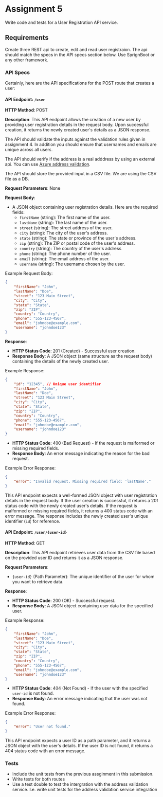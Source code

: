 # Assignment 5
Write code and tests for a User Registration API service. 

## Requirements
Create three REST api to create, edit and read user registraion.
The api should match the specs in the API specs section below.
Use SprignBoot or any other framework.


### API Specs

Certainly, here are the API specifications for the POST route that creates a user:

#### **API Endpoint**: `/user`

**HTTP Method**: POST

**Description**: This API endpoint allows the creation of a new user by providing user registration details in the request body. Upon successful creation, it returns the newly created user's details as a JSON response.

The API should validate the inputs against the validation rules given in assignment 4. In addition you should ensure that usernames and emails are unique across all users.

The API should verify if the address is a real adddress by using an external api. You can use [Azure address validation](https://learn.microsoft.com/en-us/rest/api/billing/2019-10-01-preview/address/validate?tabs=HTTP).

The API should store the provided input in a CSV file. We are using the CSV file as a DB.


**Request Parameters**: None

**Request Body**:
- A JSON object containing user registration details. Here are the required fields:
  - `firstName` (string): The first name of the user.
  - `lastName` (string): The last name of the user.
  - `street` (string): The street address of the user.
  - `city` (string): The city of the user's address.
  - `state` (string): The state or province of the user's address.
  - `zip` (string): The ZIP or postal code of the user's address.
  - `country` (string): The country of the user's address.
  - `phone` (string): The phone number of the user.
  - `email` (string): The email address of the user.
  - `username` (string): The username chosen by the user.

Example Request Body:
```json
{
    "firstName": "John",
    "lastName": "Doe",
    "street": "123 Main Street",
    "city": "City",
    "state": "State",
    "zip": "ZIP",
    "country": "Country",
    "phone": "555-123-4567",
    "email": "johndoe@example.com",
    "username": "johndoe123"
}
```

**Response**:
- **HTTP Status Code**: 201 (Created) - Successful user creation.
- **Response Body**: A JSON object (same structure as the request body) containing the details of the newly created user.

Example Response:
```json
{
    "id": "12345", // Unique user identifier
    "firstName": "John",
    "lastName": "Doe",
    "street": "123 Main Street",
    "city": "City",
    "state": "State",
    "zip": "ZIP",
    "country": "Country",
    "phone": "555-123-4567",
    "email": "johndoe@example.com",
    "username": "johndoe123"
}
```

- **HTTP Status Code**: 400 (Bad Request) - If the request is malformed or missing required fields.
- **Response Body**: An error message indicating the reason for the bad request.

Example Error Response:
```json
{
    "error": "Invalid request. Missing required field: 'lastName'."
}
```

This API endpoint expects a well-formed JSON object with user registration details in the request body. If the user creation is successful, it returns a 201 status code with the newly created user's details. If the request is malformed or missing required fields, it returns a 400 status code with an error message. The response includes the newly created user's unique identifier (`id`) for reference.

#### **API Endpoint**: `/user/{user-id}`

**HTTP Method**: GET

**Description**: This API endpoint retrieves user data from the CSV file based on the provided user ID and returns it as a JSON response.

**Request Parameters**:
- `{user-id}` (Path Parameter): The unique identifier of the user for whom you want to retrieve data.

**Response**:
- **HTTP Status Code**: 200 (OK) - Successful request.
- **Response Body**: A JSON object containing user data for the specified user.

Example Response:
```json
{
    "firstName": "John",
    "lastName": "Doe",
    "street": "123 Main Street",
    "city": "City",
    "state": "State",
    "zip": "ZIP",
    "country": "Country",
    "phone": "555-123-4567",
    "email": "johndoe@example.com",
    "username": "johndoe123"
}
```

- **HTTP Status Code**: 404 (Not Found) - If the user with the specified `user-id` is not found.
- **Response Body**: An error message indicating that the user was not found.

Example Error Response:
```json
{
    "error": "User not found."
}
```

This API endpoint expects a user ID as a path parameter, and it returns a JSON object with the user's details. If the user ID is not found, it returns a 404 status code with an error message.

### Tests
* Include the unit tests from the previous assginment in this submission.
* Write tests for both routes
* Use a test double to test the intergration with the address validation service. I.e. write unit tests for the address validation service integration